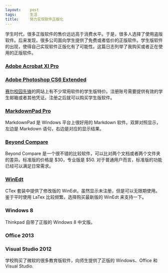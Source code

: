 ```yaml
---
layout:    post
tags:      生活
title:     努力实现软件正版化
---
```


学生时代，很多正版软件的售价远远高于消费水平。于是，很多人选择了使用盗版软件。后来发现，很多公司面向学生提供了免费或者低价的正版软件。学生版软件的出现，使得自己实现软件正版化有了可能性。这篇日志列举了我购买或者正在使用的正版软件。

### [Adobe Acrobat XI Pro][]

### [Adobe Photoshop CS6 Extended][]

[赛尔校园先锋][]的网站上有不少常用软件的学生版特价。注册账号需要提供有效的学生邮箱或者其他凭证。注册之后就可以购买学生版软件。

### [MarkdownPad Pro][]

MarkdownPad 是 Windows 平台上很好用的 Markdown 软件。双屏对照显示，左边是 Markdown 语句，右边是对应的显示结果。

### [Beyond Compare][]

Beyond Compare 是一个很不错的比较软件，可以比对两个文档或者两个文件夹的差异。标准版的价格是 $30，专业版是 $50. 对于普通用户而言，标准版的功能已经可以满足日常需求。

### [WinEdt][]

CTex 套装中提供了修改版的 WinEdt，虽然显示未注册，但是可以无限期使用。鉴于平时使用 LaTex 比较频繁，选择购买最新版的 WinEdt 来支持一下。 

[Adobe Acrobat XI Pro]: http://item.shop.edu.cn/series?id=88
[Adobe Photoshop CS6 Extended]: http://item.shop.edu.cn/series?id=17
[赛尔校园先锋]: http://shop.edu.cn/
[MarkdownPad Pro]: http://markdownpad.com/
[Beyond Compare]: http://www.scootersoftware.com/index.php
[WinEdt]: http://www.winedt.com/

### Windows 8

Thinkpad 自带了正版的 Windows 8 中文版。 

### Office 2013

### Visual Studio 2012

学校购买了微软的很多教育版软件，向师生提供了正版的 Windows、Office 和 Visual Studio.

